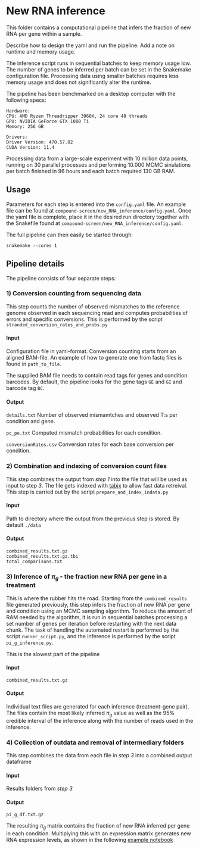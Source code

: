 # New RNA inference

This folder contains a computational pipeline that infers the fraction of new RNA per gene within a sample.

Describe how to design the yaml and run the pipeline.
Add a note on runtime and memory usage.


The inference script runs in sequential batches to keep memory usage low. The number of genes to be inferred per batch can be set in the Snakemake configuration file. Processing data using smaller batches requires less memory usage and does not significantly alter the runtime.

The pipeline has been benchmarked on a desktop computer with the following specs:
```
Hardware:
CPU: AMD Ryzen Threadripper 3960X, 24 core 48 threads
GPU: NVIDIA GeForce GTX 1080 Ti
Memory: 256 GB 

Drivers:
Driver Version: 470.57.02
CUDA Version: 11.4 
```

Processing data from a large-scale experiment with 10 million data points, running on 30 parallel processes and performing 10.000 MCMC sinulations per batch finished in 96 hours and each batch required 130 GB RAM. 

## Usage
Parameters for each step is entered into the `config.yaml` file. An example file can be found at `compound-screen/new_RNA_inference/config.yaml`. Once the yaml file is complete, place it in the desired run directory together with the Snakefile found at `compound-screen/new_RNA_inference/config.yaml`.

The full pipeline can then easily be started through: 

`snakemake --cores 1`

## Pipeline details
The pipeline consists of four separate steps:

### 1) Conversion counting from sequencing data
This step counts the number of observed mismatches to the reference genome observed in each sequencing read and computes probabilities of errors and specific conversions. This is performed by the script `stranded_conversion_rates_and_probs.py`

#### Input
Configuration file in yaml-format.
Conversion counting starts from an aligned BAM-file. An example of how to generate one from fastq files is found in `path_to_file`.

The supplied BAM file needs to contain read tags for genes and condition barcodes. By default, the pipeline looks for the gene tags `GE` and `GI` and barcode tag `BC`.

#### Output
`details.txt` Number of observed mismamtches and observed T:s per condition and gene.

`pc_pe.txt` Computed mismatch probabilities for each condition.

`conversionRates.csv` Conversion rates for each base conversion per condition.

### 2) Combination and indexing of conversion count files
This step combines the output from _step 1_ into the file that will be used as input to step _3_. The file gets indexed with [tabix](http://www.htslib.org/doc/tabix.html) to allow fast data retreival. This step is carried out by the script `prepare_and_index_indata.py`

#### Input
Path to directory where the output from the previous step is stored. By default `./data`

#### Output
```
combined_results.txt.gz
combined_results.txt.gz.tbi
total_comparisons.txt
```

### 3) Inference of $\pi_g$ - the fraction new RNA per gene in a treatment
This is where the rubber hits the road. Starting from the `combined_results` file generated previously, this step infers the fraction of new RNA per gene and condition using an MCMC sampling algorithm. To reduce the amount of RAM needed by the algorithm, it is run in sequential batches processing a set number of genes per iteration before restarting with the next data chunk. The task of handling the automated restart is performed by the script `runner_script.py`, and the inference is performed by the script `pi_g_inference.py`.

This is the slowest part of the pipeline

#### Input
`combined_results.txt.gz`

#### Output
Individual text files are generated for each inference (treatnent-gene pair). The files contain the most likely inferred $\pi_g$ value as well as the 95% credible interval of the inference along with the number of reads used in the inference.

### 4) Collection of outdata and removal of intermediary folders
This step combines the data from each file in _step 3_ into a combined output dataframe

#### Input
Results folders from _step 3_

#### Output
`pi_g_df.txt.gz`

The resulting $\pi_g$ matrix contains the fraction of new RNA inferred per gene in each condition. Multiplying this with an expression matrix generates new RNA expression levels, as shown in the following [example notebook](https://github.com/lhartmanis/compound-screen/blob/main/examples/perform_qc_and_separate_expression_matrices.ipynb) 


